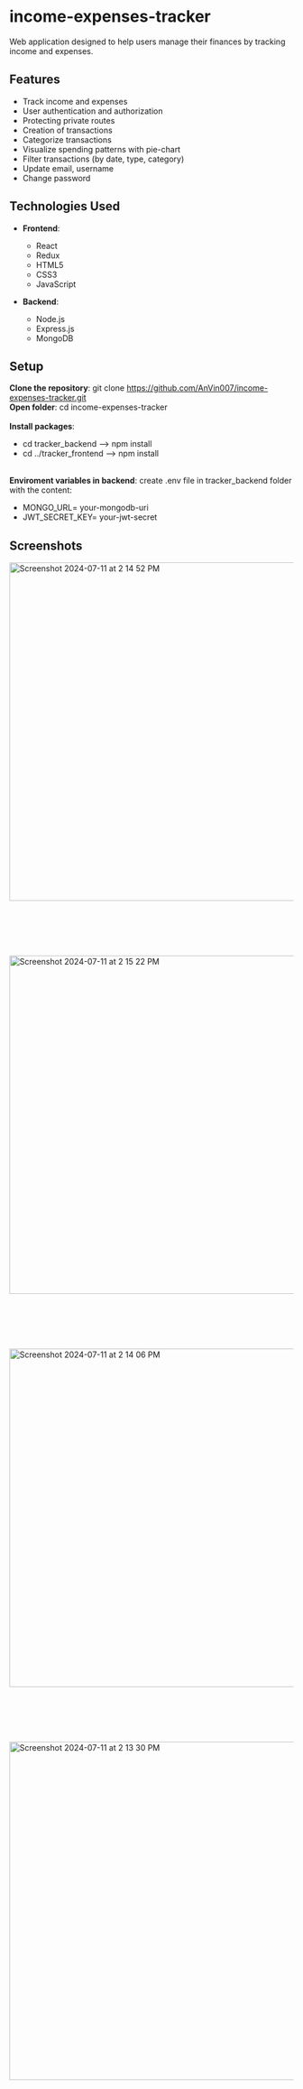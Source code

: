 # income-expenses-tracker
Web application designed to help users manage their finances by tracking income and expenses.

## Features
- Track income and expenses
- User authentication and authorization
- Protecting private routes
- Creation of transactions
- Categorize transactions
- Visualize spending patterns with pie-chart
- Filter transactions (by date, type, category)
- Update email, username
- Change password

## Technologies Used
- **Frontend**:
  - React
  - Redux
  - HTML5
  - CSS3
  - JavaScript

- **Backend**:
  - Node.js
  - Express.js
  - MongoDB

## Setup
**Clone the repository**:
   git clone https://github.com/AnVin007/income-expenses-tracker.git 
<br>
 **Open folder**:  cd income-expenses-tracker
<br> <br>
**Install packages**: 
  - cd tracker_backend --> npm install 
  - cd ../tracker_frontend --> npm install 
<br> <br>

**Enviroment variables in backend**:
create .env file in tracker_backend folder with the content: 
<br>
- MONGO_URL=  your-mongodb-uri
- JWT_SECRET_KEY=  your-jwt-secret

## Screenshots
<img width="600" alt="Screenshot 2024-07-11 at 2 14 52 PM" src="https://github.com/AnVin007/income-expenses-tracker/assets/128915168/cbefb8e1-2035-4842-a9fd-2286873780a2">

<br> <br>
---

<img width="600" alt="Screenshot 2024-07-11 at 2 15 22 PM" src="https://github.com/AnVin007/income-expenses-tracker/assets/128915168/efeb4fa1-0319-44e6-8cad-43eeeff4cf66">

<br> <br>
---

<img width="600" alt="Screenshot 2024-07-11 at 2 14 06 PM" src="https://github.com/AnVin007/income-expenses-tracker/assets/128915168/6110a970-5b56-4076-876c-ada0846eb1bb">

<br> <br>
---

<img width="600" alt="Screenshot 2024-07-11 at 2 13 30 PM" src="https://github.com/AnVin007/income-expenses-tracker/assets/128915168/58d37424-8a78-44f4-8b9d-5203d78c58a3">

<br> <br>


